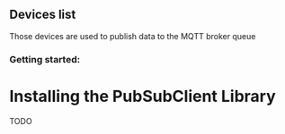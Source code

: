 ## Devices list
Those devices are used to publish data to the MQTT broker queue

### Getting started:
# Installing the PubSubClient Library
TODO

